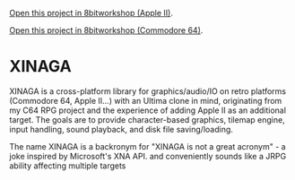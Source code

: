[Open this project in 8bitworkshop (Apple II)](https://8bitworkshop.com/v3.10.0/?repo=seanwiththebeard%2FXINAGA&platform=apple2&file=Main_AppleII.c).

[Open this project in 8bitworkshop (Commodore 64)](https://8bitworkshop.com/v3.10.0/?repo=seanwiththebeard%2FXINAGA&platform=c64&file=Main_C64.c).

# XINAGA
XINAGA is a cross-platform library for graphics/audio/IO on retro platforms (Commodore 64, Apple II...) with an Ultima clone in mind, originating from my C64 RPG project and the experience of adding Apple II as an additional target. The goals are to provide character-based graphics, tilemap engine, input handling, sound playback, and disk file saving/loading. 

The name XINAGA is a backronym for "XINAGA is not a great acronym" - a joke inspired by Microsoft's XNA API. and conveniently sounds like a JRPG ability affecting multiple targets

